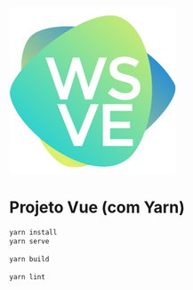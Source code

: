 ![Alt text](logo.png?raw=true "Title")

# Projeto Vue (com Yarn)

```
yarn install
yarn serve

yarn build

yarn lint
```
